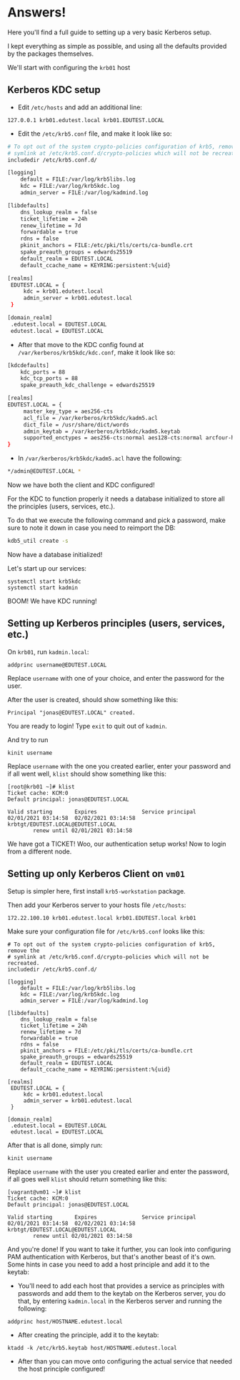 # Answers!

Here you'll find a full guide to setting up a very basic Kerberos setup.

I kept everything as simple as possible, and using all the defaults provided by the packages themselves.

We'll start with configuring the `krb01` host

## Kerberos KDC setup

 - Edit `/etc/hosts` and add an additional line:
 ```
 127.0.0.1 krb01.edutest.local krb01.EDUTEST.LOCAL
 ```

 - Edit the `/etc/krb5.conf` file, and make it look like so:
```bash
# To opt out of the system crypto-policies configuration of krb5, remove the
# symlink at /etc/krb5.conf.d/crypto-policies which will not be recreated.
includedir /etc/krb5.conf.d/

[logging]
    default = FILE:/var/log/krb5libs.log
    kdc = FILE:/var/log/krb5kdc.log
    admin_server = FILE:/var/log/kadmind.log

[libdefaults]
    dns_lookup_realm = false
    ticket_lifetime = 24h
    renew_lifetime = 7d
    forwardable = true
    rdns = false
    pkinit_anchors = FILE:/etc/pki/tls/certs/ca-bundle.crt
    spake_preauth_groups = edwards25519
    default_realm = EDUTEST.LOCAL
    default_ccache_name = KEYRING:persistent:%{uid}

[realms]
 EDUTEST.LOCAL = {
     kdc = krb01.edutest.local
     admin_server = krb01.edutest.local
 }

[domain_realm]
 .edutest.local = EDUTEST.LOCAL
 edutest.local = EDUTEST.LOCAL
```

- After that move to the KDC config found at `/var/kerberos/krb5kdc/kdc.conf`, make it look like so:
```bash
[kdcdefaults]
    kdc_ports = 88
    kdc_tcp_ports = 88
    spake_preauth_kdc_challenge = edwards25519

[realms]
EDUTEST.LOCAL = {
     master_key_type = aes256-cts
     acl_file = /var/kerberos/krb5kdc/kadm5.acl
     dict_file = /usr/share/dict/words
     admin_keytab = /var/kerberos/krb5kdc/kadm5.keytab
     supported_enctypes = aes256-cts:normal aes128-cts:normal arcfour-hmac:normal camellia256-cts:normal camellia128-cts:normal
}
```

 - In `/var/kerberos/krb5kdc/kadm5.acl` have the following:
 ```bash
 */admin@EDUTEST.LOCAL *
 ```

Now we have both the client and KDC configured!

For the KDC to function properly it needs a database initialized to store all the principles (users, services, etc.).

To do that we execute the following command and pick a password, make sure to note it down in case you need to reimport the DB:
```bash
kdb5_util create -s 
```
Now have a database initialized!

Let's start up our services:
```
systemctl start krb5kdc
systemctl start kadmin
```
BOOM! We have KDC running!

## Setting up Kerberos principles (users, services, etc.)

On `krb01`, run `kadmin.local`:
```
addprinc username@EDUTEST.LOCAL
```
Replace `username` with one of your choice, and enter the password for the user.

After the user is created, should show something like this:
```
Principal "jonas@EDUTEST.LOCAL" created. 
```

You are ready to login! Type `exit` to quit out of `kadmin`.

And try to run 
```
kinit username
```
Replace `username` with the one you created earlier, enter your password and if all went well, `klist` should show something like this:
```
[root@krb01 ~]# klist
Ticket cache: KCM:0
Default principal: jonas@EDUTEST.LOCAL

Valid starting       Expires              Service principal
02/01/2021 03:14:58  02/02/2021 03:14:58  krbtgt/EDUTEST.LOCAL@EDUTEST.LOCAL
        renew until 02/01/2021 03:14:58
```

We have got a TICKET! Woo, our authentication setup works! Now to login from a different node.

## Setting up only Kerberos Client on `vm01`

Setup is simpler here, first install `krb5-workstation` package.

Then add your Kerberos server to your hosts file `/etc/hosts`:
```
172.22.100.10 krb01.edutest.local krb01.EDUTEST.local krb01
```

Make sure your configuration file for `/etc/krb5.conf` looks like this:
```
# To opt out of the system crypto-policies configuration of krb5, remove the
# symlink at /etc/krb5.conf.d/crypto-policies which will not be recreated.
includedir /etc/krb5.conf.d/

[logging]
    default = FILE:/var/log/krb5libs.log
    kdc = FILE:/var/log/krb5kdc.log
    admin_server = FILE:/var/log/kadmind.log

[libdefaults]
    dns_lookup_realm = false
    ticket_lifetime = 24h
    renew_lifetime = 7d
    forwardable = true
    rdns = false
    pkinit_anchors = FILE:/etc/pki/tls/certs/ca-bundle.crt
    spake_preauth_groups = edwards25519
    default_realm = EDUTEST.LOCAL
    default_ccache_name = KEYRING:persistent:%{uid}

[realms]
 EDUTEST.LOCAL = {
     kdc = krb01.edutest.local
     admin_server = krb01.edutest.local
 }

[domain_realm]
 .edutest.local = EDUTEST.LOCAL
 edutest.local = EDUTEST.LOCAL
```

After that is all done, simply run:
```
kinit username
```
Replace `username` with the user you created earlier and enter the password, if all goes well `klist` should return something like this:
```
[vagrant@vm01 ~]# klist
Ticket cache: KCM:0
Default principal: jonas@EDUTEST.LOCAL

Valid starting       Expires              Service principal
02/01/2021 03:14:58  02/02/2021 03:14:58  krbtgt/EDUTEST.LOCAL@EDUTEST.LOCAL
        renew until 02/01/2021 03:14:58
```

And you're done!
If you want to take it further, you can look into configuring PAM authentication with Kerberos, but that's another beast of it's own. 
Some hints in case you need to add a host principle and add it to the keytab:
 - You'll need to add each host that provides a service as principles with passwords and add them to the keytab on the Kerberos server, you do that, by entering `kadmin.local` in the Kerberos server and running the following:
 ```
 addprinc host/HOSTNAME.edutest.local
 ```
 - After creating the principle, add it to the keytab:
 ```
 ktadd -k /etc/krb5.keytab host/HOSTNAME.edutest.local
 ```
 - After than you can move onto configuring the actual service that needed the host principle configured!
